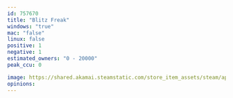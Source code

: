 ```yaml
---
id: 757670
title: "Blitz Freak"
windows: "true"
mac: "false"
linux: false
positive: 1
negative: 1
estimated_owners: "0 - 20000"
peak_ccu: 0

image: https://shared.akamai.steamstatic.com/store_item_assets/steam/apps/757670/header.jpg?t=1533596430
opinions:
---
```

